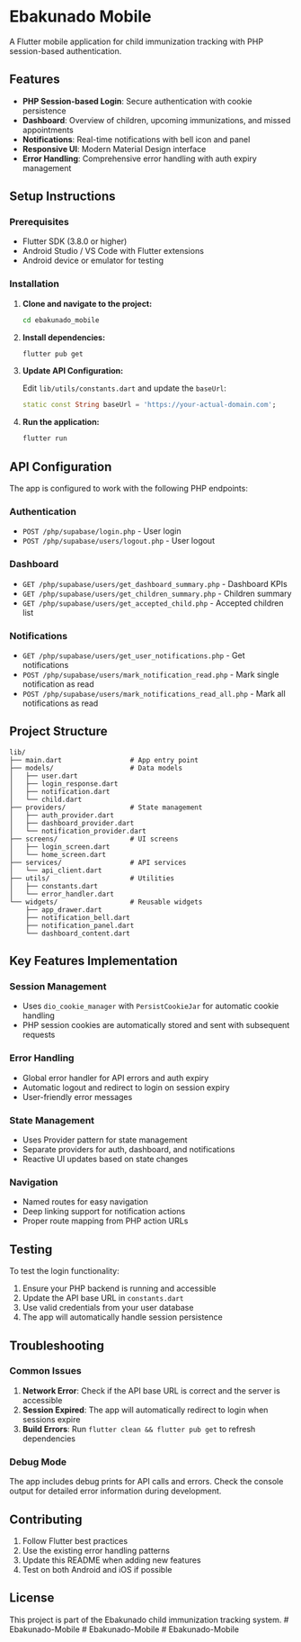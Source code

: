 # Ebakunado Mobile

A Flutter mobile application for child immunization tracking with PHP session-based authentication.

## Features

- **PHP Session-based Login**: Secure authentication with cookie persistence
- **Dashboard**: Overview of children, upcoming immunizations, and missed appointments
- **Notifications**: Real-time notifications with bell icon and panel
- **Responsive UI**: Modern Material Design interface
- **Error Handling**: Comprehensive error handling with auth expiry management

## Setup Instructions

### Prerequisites

- Flutter SDK (3.8.0 or higher)
- Android Studio / VS Code with Flutter extensions
- Android device or emulator for testing

### Installation

1. **Clone and navigate to the project:**

   ```bash
   cd ebakunado_mobile
   ```

2. **Install dependencies:**

   ```bash
   flutter pub get
   ```

3. **Update API Configuration:**

   Edit `lib/utils/constants.dart` and update the `baseUrl`:

   ```dart
   static const String baseUrl = 'https://your-actual-domain.com';
   ```

4. **Run the application:**
   ```bash
   flutter run
   ```

## API Configuration

The app is configured to work with the following PHP endpoints:

### Authentication

- `POST /php/supabase/login.php` - User login
- `POST /php/supabase/users/logout.php` - User logout

### Dashboard

- `GET /php/supabase/users/get_dashboard_summary.php` - Dashboard KPIs
- `GET /php/supabase/users/get_children_summary.php` - Children summary
- `GET /php/supabase/users/get_accepted_child.php` - Accepted children list

### Notifications

- `GET /php/supabase/users/get_user_notifications.php` - Get notifications
- `POST /php/supabase/users/mark_notification_read.php` - Mark single notification as read
- `POST /php/supabase/users/mark_notifications_read_all.php` - Mark all notifications as read

## Project Structure

```
lib/
├── main.dart                 # App entry point
├── models/                   # Data models
│   ├── user.dart
│   ├── login_response.dart
│   ├── notification.dart
│   └── child.dart
├── providers/                # State management
│   ├── auth_provider.dart
│   ├── dashboard_provider.dart
│   └── notification_provider.dart
├── screens/                  # UI screens
│   ├── login_screen.dart
│   └── home_screen.dart
├── services/                 # API services
│   └── api_client.dart
├── utils/                    # Utilities
│   ├── constants.dart
│   └── error_handler.dart
└── widgets/                  # Reusable widgets
    ├── app_drawer.dart
    ├── notification_bell.dart
    ├── notification_panel.dart
    └── dashboard_content.dart
```

## Key Features Implementation

### Session Management

- Uses `dio_cookie_manager` with `PersistCookieJar` for automatic cookie handling
- PHP session cookies are automatically stored and sent with subsequent requests

### Error Handling

- Global error handler for API errors and auth expiry
- Automatic logout and redirect to login on session expiry
- User-friendly error messages

### State Management

- Uses Provider pattern for state management
- Separate providers for auth, dashboard, and notifications
- Reactive UI updates based on state changes

### Navigation

- Named routes for easy navigation
- Deep linking support for notification actions
- Proper route mapping from PHP action URLs

## Testing

To test the login functionality:

1. Ensure your PHP backend is running and accessible
2. Update the API base URL in `constants.dart`
3. Use valid credentials from your user database
4. The app will automatically handle session persistence

## Troubleshooting

### Common Issues

1. **Network Error**: Check if the API base URL is correct and the server is accessible
2. **Session Expired**: The app will automatically redirect to login when sessions expire
3. **Build Errors**: Run `flutter clean && flutter pub get` to refresh dependencies

### Debug Mode

The app includes debug prints for API calls and errors. Check the console output for detailed error information during development.

## Contributing

1. Follow Flutter best practices
2. Use the existing error handling patterns
3. Update this README when adding new features
4. Test on both Android and iOS if possible

## License

This project is part of the Ebakunado child immunization tracking system.
#   E b a k u n a d o - M o b i l e  
 #   E b a k u n a d o - M o b i l e  
 #   E b a k u n a d o - M o b i l e  
 